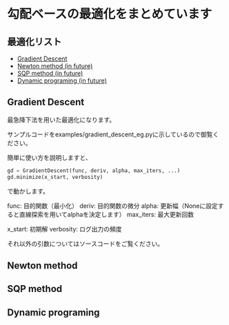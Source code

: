 # 勾配ベースの最適化をまとめています

## 最適化リスト
- [Gradient Descent](#gradient-descent)
- [Newton method (in future)](#newton-method)
- [SQP method (in future)](#sqp-method)
- [Dynamic programing (in future)](#dynamic-programing)

## Gradient Descent
最急降下法を用いた最適化になります。

サンプルコードをexamples/gradient_descent_eg.pyに示しているので御覧ください。

簡単に使い方を説明しますと、

```python
gd = GradientDescent(func, deriv, alpha, max_iters, ...)
gd.minimize(x_start, verbosity)
```

で動かします。

func: 目的関数（最小化）
deriv: 目的関数の微分
alpha: 更新幅（Noneに設定すると直線探索を用いてalphaを決定します）
max_iters: 最大更新回数

x_start: 初期解
verbosity: ログ出力の頻度

それ以外の引数についてはソースコードをご覧ください。


## Newton method

## SQP method

## Dynamic programing